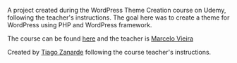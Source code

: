 A project created during the WordPress Theme Creation course on Udemy, following the teacher's instructions. The goal here was to create a theme for WordPress using PHP and WordPress framework.

The course can be found [here](https://www.udemy.com/course/wordpress-temas-do-zero-com-bootstrap-4/) and the teacher is [Marcelo Vieira](https://www.linkedin.com/in/marceloxvieira/)

Created by [Tiago Zanarde](https://tiagozanarde.dev) following the course teacher's instructions.
